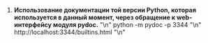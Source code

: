 1. **Использование документации той версии Python, которая используется в данный момент, через обращение к web-интерфейсу модуля pydoc.** "\n"
python -m pydoc -p 3344 "\n"
http://localhost:3344/builtins.html "\n"
